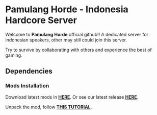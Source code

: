 # Pamulang Horde - Indonesia Hardcore Server

Welcome to **Pamulang Horde** official github!! A dedicated server for indonesian speakers, other may still could join this server.

Try to survive by collaborating with others and experience the best of gaming.

## Dependencies

### Mods Installation

Download latest mods in [**HERE**](https://github.com/insomnius/pamulang-horde/releases/download/v1.2.0/Mods.zip). Or see our latest release [**HERE**](https://github.com/insomnius/pamulang-horde/releases/latest).

Unpack the mod, follow [**THIS TUTORIAL**](https://7daystodiemods.com/how-to-install-7-days-to-die-mods/).
